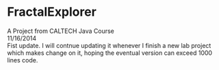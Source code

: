 FractalExplorer
===============
A Project from CALTECH Java Course
<br>
11/16/2014 <br>
  Fist update.
  I will contnue updating it whenever I finish a new lab project which makes change on it, 
  hoping the eventual version can exceed 1000 lines code.
